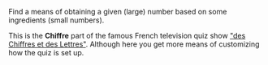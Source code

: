 Find a means of obtaining a given (large) number based on some ingredients (small numbers).

This is the **Chiffre** part of the famous French television quiz show ["des Chiffres et des Lettres"](https://en.wikipedia.org/wiki/Des_chiffres_et_des_lettres). Although here you get more means of customizing how the quiz is set up.
